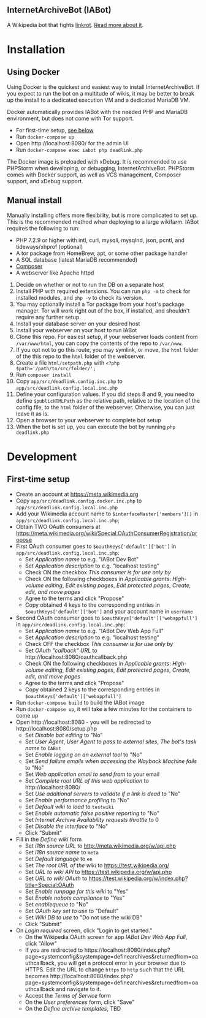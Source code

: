 InternetArchiveBot (IABot)
--------------------------

A Wikipedia bot that fights [linkrot](https://en.wikipedia.org/wiki/Wikipedia:Link_rot). [Read more about it](https://meta.wikimedia.org/wiki/InternetArchiveBot).

# Installation

## Using Docker
Using Docker is the quickest and easiest way to install InternetArchiveBot.  If you expect to run the bot on a multitude of wikis, it may be better to break up the install to a dedicated execution VM and a dedicated MariaDB VM.

Docker automatically provides IABot with the needed PHP and MariaDB environment, but does not come with Tor support.

- For first-time setup, [see below](#first-time-setup)
- Run `docker-compose up`
- Open http://localhost:8080/ for the admin UI
- Run `docker-compose exec iabot php deadlink.php`

The Docker image is preloaded with xDebug.  It is recommended to use PHPStorm when developing, or debugging, InternetArchiveBot.  PHPStorm comes with Docker support, as well as VCS management, Composer support, and xDebug support.

## Manual install
Manually installing offers more flexibility, but is more complicated to set up.  This is the recommended method when deploying to a large wikifarm. IABot requires the following to run:

* PHP 7.2.9 or higher with intl, curl, mysqli, mysqlnd, json, pcntl, and tideways/xhprof (optional)
* A tor package from HomeBrew, apt, or some other package handler
* A SQL database (latest MariaDB recommended)
* [Composer](https://getcomposer.org/)
* A webserver like Apache httpd

1. Decide on whether or not to run the DB on a separate host
1. Install PHP with required extensions.  You can run `php -m` to check for installed modules, and `php -v` to check its version.
1. You may optionally install a Tor package from your host's package manager.  Tor will work right out of the box, if installed, and shouldn't require any further setup.
1. Install your database server on your desired host
1. Install your webserver on your host to run IABot
1. Clone this repo. For easiest setup, if your webserver loads content from `/var/www/html`, you can copy the contents of the repo to `/var/www`.
1. If you opt not to go this route, you may symlink, or move, the `html` folder of the this repo to the `html` folder of the webserver.
1. Create a file `html/setpath.php` with `<?php $path='/path/to/src/folder/';`
1. Run `composer install`
1. Copy `app/src/deadlink.config.inc.php` to `app/src/deadlink.config.local.inc.php`
1. Define your configuration values.  If you did steps 8 and 9, you need to define `$publicHTMLPath` as the relative path, relative to the location of the config file, to the `html` folder of the webserver.  Otherwise, you can just leave it as is.
1. Open a browser to your webserver to complete bot setup
1. When the bot is set up, you can execute the bot by running `php deadlink.php`

# Development

## First-time setup
- Create an account at https://meta.wikimedia.org
- Copy `app/src/deadlink.config.docker.inc.php` to `app/src/deadlink.config.local.inc.php`
- Add your Wikimedia account name to `$interfaceMaster['members'][]` in `app/src/deadlink.config.local.inc.php`;
- Obtain TWO OAuth consumers at https://meta.wikimedia.org/wiki/Special:OAuthConsumerRegistration/propose
- First OAuth consumer goes to `$oauthKeys['default']['bot']` in `app/src/deadlink.config.local.inc.php`:
  - Set *Application name* to e.g. "IABot Dev Bot"
  - Set *Application description* to e.g. "localhost testing"
  - Check ON the checkbox *This consumer is for use only by <your-account>*
  - Check ON the following checkboxes in *Applicable grants*: *High-volume editing*, *Edit existing pages*, *Edit protected pages*, *Create, edit, and move pages*
  - Agree to the terms and click "Propose"
  - Copy obtained 4 keys to the corresponding entries in `$oauthKeys['default']['bot']` and your account name in `username`
- Second OAuth consumer goes to `$oauthKeys['default']['webappfull']` in `app/src/deadlink.config.local.inc.php`:
  - Set *Application name* to e.g. "IABot Dev Web App Full"
  - Set *Application description* to e.g. "localhost testing"
  - Check OFF the checkbox *This consumer is for use only by <your-account>*
  - Set *OAuth "callback" URL* to http://localhost:8080/oauthcallback.php
  - Check ON the following checkboxes in *Applicable grants*: *High-volume editing*, *Edit existing pages*, *Edit protected pages*, *Create, edit, and move pages*
  - Agree to the terms and click "Propose"
  - Copy obtained 2 keys to the corresponding entries in `$oauthKeys['default']['webappfull']`
- Run `docker-compose build` to build the IABot image
- Run `docker-compose up`, it will take a few minutes for the containers to come up
- Open http://localhost:8080 - you will be redirected to http://localhost:8080/setup.php
  - Set *Disable bot editing* to "No"
  - Set *User Agent*, *User Agent to pass to external sites*, *The bot's task name* to `IABot`
  - Set *Enable logging on an external tool* to "No"
  - Set *Send failure emails when accessing the Wayback Machine fails* to "No"
  - Set *Web application email to send from* to your email
  - Set *Complete root URL of this web application* to http://localhost:8080/
  - Set *Use additional servers to validate if a link is dead* to "No"
  - Set *Enable performance profiling* to "No"
  - Set *Default wiki to load* to `testwiki`
  - Set *Enable automatic false positive reporting* to "No"
  - Set *Internet Archive Availability requests throttle* to 0
  - Set *Disable the interface* to "No"
  - Click "Submit"
- Fill in the *Define wiki* form
  - Set *i18n source URL* to http://meta.wikimedia.org/w/api.php
  - Set *i18n source name* to `meta`
  - Set *Default language* to `en`
  - Set *The root URL of the wiki* to https://test.wikipedia.org/
  - Set *URL to wiki API* to https://test.wikipedia.org/w/api.php
  - Set *URL to wiki OAuth* to https://test.wikipedia.org/w/index.php?title=Special:OAuth
  - Set *Enable runpage for this wiki* to "Yes"
  - Set *Enable nobots compliance* to "Yes"
  - Set *enablequeue* to "No"
  - Set *OAuth key set to use* to "Default"
  - Set *Wiki DB to use* to "Do not use the wiki DB"
  - Click "Submit"
- On *Login required* screen, click "Login to get started."
  - On the Wikipedia OAuth screen for app *IABot Dev Web App Full*, click "Allow"
  - If you are redirected to https://localhost:8080/index.php?page=systemconfig&systempage=definearchives&returnedfrom=oauthcallback, you will get a protocol error in your browser due to HTTPS. Edit the URL to change `https` to `http` such that the URL becomes http://localhost:8080/index.php?page=systemconfig&systempage=definearchives&returnedfrom=oauthcallback and navigate to it.
  - Accept the *Terms of Service* form
  - On the *User preferences* form, click "Save"
  - On the *Define archive templates*, TBD
